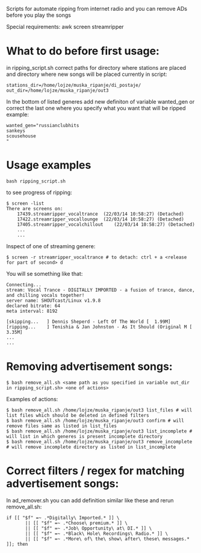 Scripts for automate ripping from internet radio and you can remove ADs before you play the songs

Special requirements:
awk screen streamripper


What to do before first usage:
==============
in ripping_script.sh correct paths for directory where stations are placed and directory where new songs will be placed
currently in script:

    stations_dir=/home/lojze/muska_ripanje/di_postaje/
    out_dir=/home/lojze/muska_ripanje/out3

In the bottom of listed generes add new definiton of variable wanted_gen or correct the last one where you specify what you want that will be ripped
example:

    wanted_gen="russianclubhits
    sankeys
    scousehouse
    "



Usage examples
==============

    bash ripping_script.sh
 
to see progress of ripping:

    $ screen -list
    There are screens on:
    	17439.streamripper_vocaltrance	(22/03/14 10:58:27)	(Detached)
    	17422.streamripper_vocallounge	(22/03/14 10:58:27)	(Detached)
    	17405.streamripper_vocalchillout	(22/03/14 10:58:27)	(Detached)
        ...
        ...

Inspect of one of streaming genere:

    $ screen -r streamripper_vocaltrance # to detach: ctrl + a <release for part of second> d

You will se something like that:
    
    Connecting...
    stream: Vocal Trance - DIGITALLY IMPORTED - a fusion of trance, dance, and chilling vocals together!
    server name: SHOUTcast/Linux v1.9.8
    declared bitrate: 64
    meta interval: 8192
    
    [skipping...   ] Dennis Sheperd - Left Of The World [  1.99M]
    [ripping...    ] Tenishia & Jan Johnston - As It Should (Original M [  3.35M]
    ...
    ...


Removing advertisement songs:
==============

    $ bash remove_all.sh <same path as you specified in variable out_dir in ripping_script.sh> <one of actions>

Examples of actions:

    $ bash remove_all.sh /home/lojze/muska_ripanje/out3 list_files # will list files which should be deleted in defined filters
    $ bash remove_all.sh /home/lojze/muska_ripanje/out3 confirm # will remove files same as listed in list_files
    $ bash remove_all.sh /home/lojze/muska_ripanje/out3 list_incomplete # will list in which generes is present incomplete directory
    $ bash remove_all.sh /home/lojze/muska_ripanje/out3 remove_incomplete # will remove incomplete directory as listed in list_incomplete

Correct filters / regex for matching advertisement songs:
==============
In ad_remover.sh you can add definition similar like these and rerun remove_all.sh:

    if [[ "$f" =~ .*Digitally\ Imported.* ]] \
           || [[ "$f" =~ .*Choose\ premium.* ]] \
           || [[ "$f" =~ .*Job\ Opportunity\ at\ DI.* ]] \
           || [[ "$f" =~ .*Black\ Hole\ Recordings\ Radio.* ]] \
           || [[ "$f" =~ .*More\ of\ the\ show\ after\ these\ messages.* ]]; then
 


